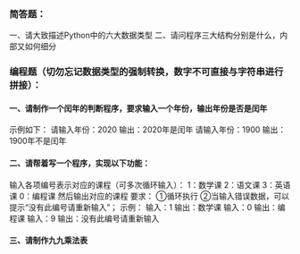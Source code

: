 ### 简答题：

一、请大致描述Python中的六大数据类型
二、请问程序三大结构分别是什么，内部又如何细分

### 编程题（切勿忘记数据类型的强制转换，数字不可直接与字符串进行拼接）：

#### 一、请制作一个闰年的判断程序，要求输入一个年份，输出年份是否是闰年

示例如下：
请输入年份：2020
输出：2020年是闰年
请输入年份：1900
输出：1900年不是闰年

#### 二、请帮着写一个程序，实现以下功能：

输入各项编号表示对应的课程（可多次循环输入）：
1：数学课
2：语文课
3：英语课
0：编程课
然后输出对应的课程
要求：
①循环执行
②当输入错误数据，可以提示“没有此编号请重新输入”；
示例：
输入：1
输出：数学课
输入：0
输出：编程课
输入：9
输出：没有此编号请重新输入

#### 三、请制作九九乘法表